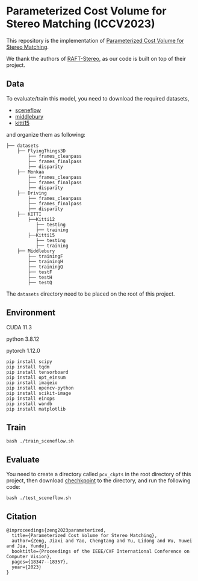 # Parameterized Cost Volume for Stereo Matching (ICCV2023)
This repository is the implementation of [Parameterized Cost Volume for Stereo Matching](https://openaccess.thecvf.com/content/ICCV2023/papers/Zeng_Parameterized_Cost_Volume_for_Stereo_Matching_ICCV_2023_paper.pdf).

We thank the authors of [RAFT-Stereo](https://github.com/princeton-vl/RAFT-Stereo), as our code is built on top of their project.
## Data
To evaluate/train this model, you need to download the required datasets,
- [sceneflow](https://lmb.informatik.uni-freiburg.de/resources/datasets/SceneFlowDatasets.en.html#:~:text=on%20Academic%20Torrents-,FlyingThings3D,-Driving)
- [middlebury](https://vision.middlebury.edu/stereo/data/)
- [kitti15](https://www.cvlibs.net/datasets/kitti/eval_scene_flow.php?benchmark=stereo)

and organize them as following:

```
├── datasets
    ├── FlyingThings3D
        ├── frames_cleanpass
        ├── frames_finalpass
        ├── disparity
    ├── Monkaa
        ├── frames_cleanpass
        ├── frames_finalpass
        ├── disparity
    ├── Driving
        ├── frames_cleanpass
        ├── frames_finalpass
        ├── disparity
    ├── KITTI
        ├──Kitti12
           ├── testing
           ├── training
        ├──Kitti15
           ├── testing
           ├── training
    ├── Middlebury
        ├── trainingF
        ├── trainingH
        ├── trainingQ
        ├── testF
        ├── testH
        ├── testQ
```

The ```datasets``` directory need to be placed on the root of this project.

## Environment
CUDA 11.3 

python 3.8.12

pytorch 1.12.0

```
pip install scipy
pip install tqdm
pip install tensorboard
pip install opt_einsum
pip install imageio
pip install opencv-python
pip install scikit-image
pip install einops
pip install wandb
pip install matplotlib
```

## Train
```
bash ./train_sceneflow.sh
```

## Evaluate
You need to create a directory called ```pcv_ckpts```  in the root directory of this project, then download [chechkpoint](https://www.dropbox.com/scl/fi/za096sxpi7t6d5uk1f1da/pcvnet_sceneflow_sigma32.pth?rlkey=367wody43u6tj4uzx4lzf7lcz&dl=0) to the directory, and run the following code:

```
bash ./test_sceneflow.sh
```

## Citation
```
@inproceedings{zeng2023parameterized,
  title={Parameterized Cost Volume for Stereo Matching},
  author={Zeng, Jiaxi and Yao, Chengtang and Yu, Lidong and Wu, Yuwei and Jia, Yunde},
  booktitle={Proceedings of the IEEE/CVF International Conference on Computer Vision},
  pages={18347--18357},
  year={2023}
}
```

